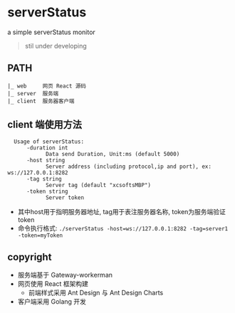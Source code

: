# serverStatus
a simple serverStatus monitor

> stil under developing

## PATH

```
|_ web     网页 React 源码
|_ server  服务端
|_ client  服务器客户端
```



## client 端使用方法
```shell
  Usage of serverStatus:
      -duration int
            Data send Duration, Unit:ms (default 5000)
      -host string
            Server address (including protocol,ip and port), ex: ws://127.0.0.1:8282
      -tag string
            Server tag (default "xcsoftsMBP")
      -token string
            Server token
```
- 其中host用于指明服务器地址, tag用于表注服务器名称, token为服务端验证token
- 命令执行格式: `./serverStatus -host=ws://127.0.0.1:8282 -tag=server1 -token=myToken`

## copyright

- 服务端基于 Gateway-workerman
- 网页使用 React 框架构建
  - 前端样式采用 Ant Design 与 Ant Design Charts
- 客户端采用 Golang 开发